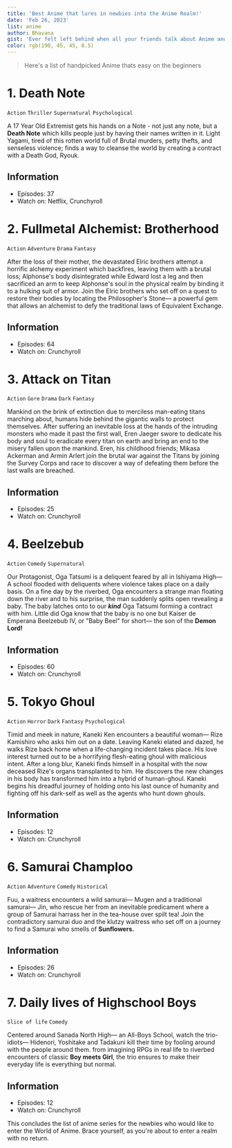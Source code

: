 ```yaml
---
title: 'Best Anime that lures in newbies into the Anime Realm!'
date: 'Feb 26, 2023'
list: anime
author: Bhavana
gist: 'Ever felt left behind when all your friends talk about Anime and you have no idea what in the world is going on? Anime has become popular worldwide and it has a separate culture. It might seem a bit overwhelming when a complete beginner tries to dive into this bottemless ocean of Anime. This is the right place for you to begin the transformation of a splendid Otaku.' 
color: rgb(190, 45, 45, 0.5)
---
```

> Here's a list of handpicked Anime thats easy on the beginners

# 1. Death Note
`Action` `Thriller` `Supernatural` `Psychological`

A 17 Year Old Extremist gets his hands on a Note - not just any note, but a **Death Note** which kills people just by having their names written in it. Light Yagami, tired of this rotten world full of Brutal murders, petty thefts, and senseless violence; finds a way to cleanse the world by creating a contract with a Death God, Ryouk.

## Information
- Episodes: 37
- Watch on: Netflix, Crunchyroll

# 2. Fullmetal Alchemist: Brotherhood
`Action` `Adventure` `Drama` `Fantasy`

After the loss of their mother, the devastated Elric brothers attempt a horrific alchemy experiment which backfires, leaving them with a brutal loss; Alphonse's body disintegrated while Edward lost a leg and then sacrificed an arm to keep Alphonse's soul in the physical realm by binding it to a hulking suit of armor. Join the Elric brothers who set off on a quest to restore their bodies by locating the Philosopher's Stone— a powerful gem that allows an alchemist to defy the traditional laws of Equivalent Exchange.

## Information
- Episodes: 64
- Watch on: Crunchyroll

# 3. Attack on Titan
`Action` `Gore` `Drama` `Dark` `Fantasy`

Mankind on the brink of extinction due to merciless man-eating titans marching about, humans hide behind the gigantic walls to protect themselves. After suffering an inevitable loss at the hands of the intruding monsters who made it past the first wall, Eren Jaeger swore to dedicate his body and soul to eradicate every titan on earth and bring an end to the misery fallen upon the mankind. Eren, his childhood friends; Mikasa Ackerman and Armin Arlert join the brutal war against the Titans by joining the Survey Corps and race to discover a way of defeating them before the last walls are breached.

## Information
- Episodes: 25
- Watch on: Crunchyroll

# 4. Beelzebub
`Action` `Comedy` `Supernatural`

Our Protagonist, Oga Tatsumi is a deliquent feared by all in Ishiyama High— A school flooded with deliquents where violence takes place on a daily basis. On a fine day by the riverbed, Oga encounters a strange man floating down the river and to his surprise, the man suddenly splits open revealing a baby. The baby latches onto to our ***kind*** Oga Tatsumi forming a contract with him. Little did Oga know that the baby is no one but Kaiser de Emperana Beelzebub IV, or "Baby Beel" for short— the son of the **Demon Lord!**

## Information
- Episodes: 60
- Watch on: Crunchyroll

# 5. Tokyo Ghoul
`Action` `Horror` `Dark` `Fantasy` `Psychological`

Timid and meek in nature, Kaneki Ken encounters a beautiful woman— Rize Kamishiro who asks him out on a date. Leaving Kaneki elated and dazed, he walks Rize back home when a life-changing incident takes place. His love interest turned out to be a horrifying flesh-eating ghoul with malicious intent. After a long blur, Kaneki finds himself in a hospital with the now deceased Rize's organs transplanted to him. He discovers the new changes in his body has transformed him into a hybrid of human-ghoul. Kaneki begins his dreadful journey of holding onto his last ounce of humanity and fighting off his dark-self as well as the agents who hunt down ghouls. 

## Information
- Episodes: 12
- Watch on: Crunchyroll

# 6. Samurai Champloo
`Action` `Adventure` `Comedy` `Historical`

Fuu, a waitress encounters a wild samurai— Mugen and a traditional samurai— Jin, who rescue her from an inevitable predicament where a group of Samurai harrass her in the tea-house over spilt tea! Join the contradictory samurai duo and the klutzy waitress who set off on a journey to find a Samurai who smells of **Sunflowers.**

## Information
- Episodes: 26
- Watch on: Crunchyroll

# 7. Daily lives of Highschool Boys
`Slice of life` `Comedy`

Centered around Sanada North High— an All-Boys School, watch the trio-idiots— Hidenori, Yoshitake and Tadakuni kill their time by fooling around with the people around them. from imagining RPGs in real life to riverbed encounters of classic **Boy meets Girl**, the trio ensures to make their everyday life is everything but normal. 

## Information
- Episodes: 12
- Watch on: Crunchyroll


This concludes the list of anime series for the newbies who would like to enter the World of Anime. Brace yourself, as you're about to enter a realm with no return.